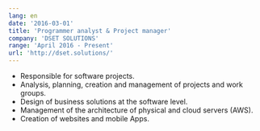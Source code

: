 ```yaml
---
lang: en
date: '2016-03-01'
title: 'Programmer analyst & Project manager'
company: 'DSET SOLUTIONS'
range: 'April 2016 - Present'
url: 'http://dset.solutions/'
---
```


- Responsible for software projects.
- Analysis, planning, creation and management of projects and work groups.
- Design of business solutions at the software level.
- Management of the architecture of physical and cloud servers (AWS).
- Creation of websites and mobile Apps.
